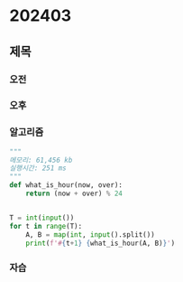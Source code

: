 # 202403
## 제목
### 오전
### 오후
### 알고리즘
``` python
"""
메모리: 61,456 kb
실행시간: 251 ms
"""
def what_is_hour(now, over):
    return (now + over) % 24


T = int(input())
for t in range(T):
    A, B = map(int, input().split())
    print(f'#{t+1} {what_is_hour(A, B)}')
```
### 자습